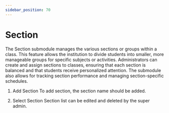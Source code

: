 ```yaml
---
sidebar_position: 70
---
```

 
# Section
The Section submodule manages the various sections or groups within a class. This feature allows the institution to divide students into smaller, more manageable groups for specific subjects or activities. Administrators can create and assign sections to classes, ensuring that each section is balanced and that students receive personalized attention. The submodule also allows for tracking section performance and managing section-specific schedules.

1. Add Section
To add section, the section name should be added.

2. Select Section
Section list can be edited and deleted by the super admin.
